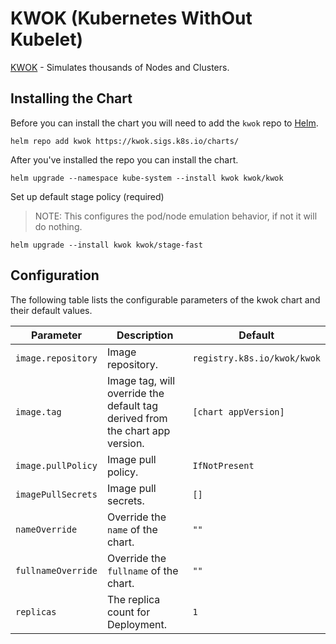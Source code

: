 # KWOK (Kubernetes WithOut Kubelet)

[KWOK](https://github.com/kubernetes-sigs/kwok/) - Simulates thousands of Nodes and Clusters.

## Installing the Chart

Before you can install the chart you will need to add the `kwok` repo to [Helm](https://helm.sh/).

```shell
helm repo add kwok https://kwok.sigs.k8s.io/charts/
```

After you've installed the repo you can install the chart.

```shell
helm upgrade --namespace kube-system --install kwok kwok/kwok
```

Set up default stage policy (required)
> NOTE: This configures the pod/node emulation behavior, if not it will do nothing.

```shell
helm upgrade --install kwok kwok/stage-fast
```

## Configuration

The following table lists the configurable parameters of the kwok chart and their default values.

| Parameter          | Description                                                                  | Default                     |
|--------------------|------------------------------------------------------------------------------|-----------------------------|
| `image.repository` | Image repository.                                                            | `registry.k8s.io/kwok/kwok` |
| `image.tag`        | Image tag, will override the default tag derived from the chart app version. | `[chart appVersion]`        |
| `image.pullPolicy` | Image pull policy.                                                           | `IfNotPresent`              |
| `imagePullSecrets` | Image pull secrets.                                                          | `[]`                        |
| `nameOverride`     | Override the `name` of the chart.                                            | `""`                        |
| `fullnameOverride` | Override the `fullname` of the chart.                                        | `""`                        |
| `replicas`         | The replica count for Deployment.                                            | `1`                         |
